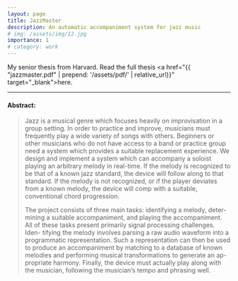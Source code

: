 ```yaml
---
layout: page
title: JazzMaster
description: An automatic accompaniment system for jazz music
# img: /assets/img/12.jpg
importance: 1
# category: work
---
```


My senior thesis from Harvard. Read the full thesis <a href="{{
"jazzmaster.pdf" | prepend: '/assets/pdf/' | relative_url}}" target="_blank">here</a>.

---

#### Abstract:
> Jazz is a musical genre which focuses heavily on improvisation in a group
setting. In order to practice and improve, musicians must frequently play a
wide variety of songs with others. Beginners or other musicians who do not have
access to a band or practice group need a system which provides a suitable
replacement experience. We design and implement a system which can accompany a
soloist playing an arbitrary melody in real-time. If the melody is recognized
to be that of a known jazz standard, the device will follow along to that
standard. If the melody is not recognized, or if the player deviates from a
known melody, the device will comp with a suitable, conventional chord
progression.
> 
> The project consists of three main tasks: identifying a melody, deter- mining
a suitable accompaniment, and playing the accompaniment. All of these tasks
present primarily signal processing challenges. Iden- tifying the melody
involves parsing a raw audio waveform into a programmatic representation. Such
a representation can then be used to produce an accompaniment by matching to a
database of known melodies and performing musical transformations to generate
an ap- propriate harmony. Finally, the device must actually play along with the
musician, following the musician’s tempo and phrasing well.
